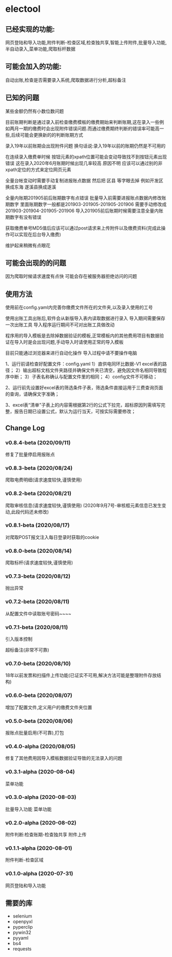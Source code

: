 # electool

## 已经实现的功能:
网页登陆和导入功能,附件判断-检查区域,检查独共享,智能上传附件,批量导入功能,半自动录入,菜单功能,爬取标杆数据

## 可能会加入的功能:
自动出账,检查是否需要录入系统,爬取数据进行分析,超标备注

## 已知的问题

某些金额仍然有小数位数问题

目前账期判断是通过录入前检查缴费模板的缴费期始来判断账期,这在录入一些例如两月一期的缴费时会出现附件错误问题.而通过缴费期终判断的错误率可能高一些,后续可能会更换新的的判断账期方式

录入19年以前账期会出现附件问题 换句话说:录入19年以前的账期仍然是不可用的

在连续录入缴费单时候 按钮元素的xpath位置可能会变动导致找不到按钮元素出现错误 这在录入2020年6月账期时候出现几率较高 原因不明 应该可以通过别的非xpath定位的方式来定位网页元素

全量台帐变动时需要手动复制进报账点数据 然后把 区县 等字眼去掉 例如开发区换成东海 遂溪县换成遂溪

全量内账期201905前后账期数字有点错误 批量导入前需要进报账点数据内修改账期数字
里面账期数字一般都是201903-201905-201905-201906 需要手动修改成201903-201904-201905-201906
导入201905前后账期时候需要注意全量内账期数字有没有错误

获取缴费单号MD5值后应该可以通过post请求来上传附件以及缴费资料(完成此操作可以实现在后台导入缴费)

维护起来稍微有点眼花

## 可能会出现的的问题

因为爬取时候请求速度有点快 可能会存在被服务器拒绝访问的问题


## 使用方法
使用前在config.yaml内完善你缴费文件所在的文件夹,以及录入使用的工号

使用出账工具出账后,软件会从新版导入表内读取数据进行录入 导入期间需要保存一次出账工具 导入程序运行期间不可对出账工具做改动

程序用的导入模板是去除掉数据验证的模板,正常模板内的其他费用项目有数据验证在导入时是会出现问题,手动导入时请使用正常的导入模板

目前只能通过浏览器来进行自动化操作 导入过程中请不要操作电脑

1、运行前请检查好配置文件：config.yaml
  1）直供电同环比数据-V1 excel表的路径；
  2）输出超标文档文件夹路径并确保文件夹已清空，避免因文件名相同导致程序中断；
  3）子表名称确认与配置文件里的相同；
  4）config文件不可移动；

2、运行前先设置好excel表的筛选条件子表，筛选条件直接运用于三费查询页面的查询，请确保文字准确；

3、excel表“清单”子表上的内容需根据第2行的公式下拉完，超标原因列需填写完整，报告日期已设置公式，默认为运行当天，可按实际需要修改；

## 


## Change Log

### v0.8.4-beta (2020/09/11)

修复了批量停启用报账点

### v0.8.3-beta (2020/08/24)

爬取电费明细(请求速度较快,谨慎使用)

### v0.8.2-beta (2020/08/21)

爬取审核信息(请求速度较快,谨慎使用) (2020年9月7号-审核框元素信息已发生变动,此段代码还未修改)

### v0.8.1-beta (2020/08/17)
对爬取POST报文注入每日登录时获取的cookie

### v0.8.0-beta (2020/08/14)
爬取标杆(请求速度较快,谨慎使用)

### v0.7.3-beta (2020/08/12)
抛出异常

### v0.7.2-beta (2020/08/11)
从配置文件中读取账号密码~~~~

### v0.7.1-beta (2020/08/11)
引入版本控制

超标备注(非常不可靠)

### v0.7.0-beta (2020/08/10)
18年以前发票和扫描件上传功能(已证实不可用,解决方法可能是整理附件存放结构)

### v0.6.0-beta (2020/08/07)
增加了配置文件,定义用户的缴费文件夹位置

### v0.5.0-beta (2020/08/06)
报账点批量启用(不可靠),打包

### v0.4.0-alpha (2020/08/05)
修复了其他费用因导入模板数据验证导致的无法录入的问题

### v0.3.1-alpha (2020-08-04)
菜单功能

### v0.3.0-alpha (2020-08-03)
批量导入功能 菜单功能

### v0.2.0-alpha (2020-08-02)
附件判断:检查账期-检查独共享 附件上传

### v0.1.1-alpha (2020-08-01)
附件判断-检查区域

### v0.1.0-alpha (2020-07-31)
网页登陆和导入功能

## 需要的库
+ selenium
+ openpyxl
+ pyperclip
+ pywin32
+ pyyaml
+ bs4
+ requests
